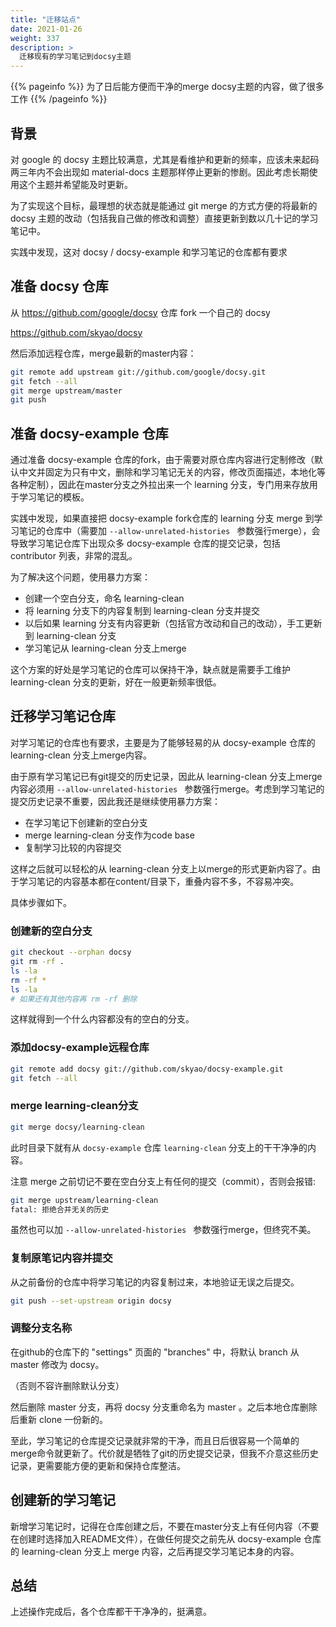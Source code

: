 ```yaml
---
title: "迁移站点"
date: 2021-01-26
weight: 337
description: >
  迁移现有的学习笔记到docsy主题
---
```


{{% pageinfo %}}
为了日后能方便而干净的merge docsy主题的内容，做了很多工作
{{% /pageinfo %}}

## 背景

对 google 的 docsy 主题比较满意，尤其是看维护和更新的频率，应该未来起码两三年内不会出现如 material-docs 主题那样停止更新的惨剧。因此考虑长期使用这个主题并希望能及时更新。

为了实现这个目标，最理想的状态就是能通过 git merge 的方式方便的将最新的 docsy 主题的改动（包括我自己做的修改和调整）直接更新到数以几十记的学习笔记中。

实践中发现，这对 docsy /  docsy-example 和学习笔记的仓库都有要求

## 准备 docsy 仓库

从 https://github.com/google/docsy 仓库 fork 一个自己的 docsy

https://github.com/skyao/docsy

然后添加远程仓库，merge最新的master内容：

```bash
git remote add upstream git://github.com/google/docsy.git
git fetch --all
git merge upstream/master
git push
```

## 准备 docsy-example 仓库

通过准备 docsy-example 仓库的fork，由于需要对原仓库内容进行定制修改（默认中文并固定为只有中文，删除和学习笔记无关的内容，修改页面描述，本地化等各种定制），因此在master分支之外拉出来一个 learning 分支，专门用来存放用于学习笔记的模板。

实践中发现，如果直接把 docsy-example fork仓库的 learning 分支 merge 到学习笔记的仓库中（需要加 `--allow-unrelated-histories ` 参数强行merge），会导致学习笔记仓库下出现众多 docsy-example 仓库的提交记录，包括 contributor 列表，非常的混乱。

为了解决这个问题，使用暴力方案：

- 创建一个空白分支，命名 learning-clean
- 将 learning 分支下的内容复制到  learning-clean 分支并提交
- 以后如果 learning 分支有内容更新（包括官方改动和自己的改动），手工更新到 learning-clean 分支
- 学习笔记从 learning-clean 分支上merge

这个方案的好处是学习笔记的仓库可以保持干净，缺点就是需要手工维护  learning-clean 分支的更新，好在一般更新频率很低。

## 迁移学习笔记仓库

对学习笔记的仓库也有要求，主要是为了能够轻易的从 docsy-example 仓库的 learning-clean 分支上merge内容。

由于原有学习笔记已有git提交的历史记录，因此从 learning-clean 分支上merge内容必须用  `--allow-unrelated-histories ` 参数强行merge。考虑到学习笔记的提交历史记录不重要，因此我还是继续使用暴力方案：

- 在学习笔记下创建新的空白分支
- merge learning-clean 分支作为code base
- 复制学习比较的内容提交

这样之后就可以轻松的从  learning-clean 分支上以merge的形式更新内容了。由于学习笔记的内容基本都在content/目录下，重叠内容不多，不容易冲突。

具体步骤如下。

### 创建新的空白分支

```bash
git checkout --orphan docsy
git rm -rf .
ls -la
rm -rf *
ls -la
# 如果还有其他内容再 rm -rf 删除
```

这样就得到一个什么内容都没有的空白的分支。

### 添加docsy-example远程仓库

```bash
git remote add docsy git://github.com/skyao/docsy-example.git
git fetch --all
```

### merge learning-clean分支

```bash
git merge docsy/learning-clean
```

此时目录下就有从 `docsy-example` 仓库 `learning-clean` 分支上的干干净净的内容。

注意 merge 之前切记不要在空白分支上有任何的提交（commit），否则会报错:

```bash
git merge upstream/learning-clean
fatal: 拒绝合并无关的历史
```

虽然也可以加 `--allow-unrelated-histories ` 参数强行merge，但终究不美。

### 复制原笔记内容并提交

从之前备份的仓库中将学习笔记的内容复制过来，本地验证无误之后提交。

```bash
git push --set-upstream origin docsy
```

### 调整分支名称

在github的仓库下的 "settings" 页面的 "branches" 中，将默认 branch 从 master 修改为 docsy。

（否则不容许删除默认分支）

然后删除 master 分支，再将 docsy 分支重命名为 master 。之后本地仓库删除后重新 clone 一份新的。

至此，学习笔记的仓库提交记录就非常的干净，而且日后很容易一个简单的merge命令就更新了。代价就是牺牲了git的历史提交记录，但我不介意这些历史记录，更需要能方便的更新和保持仓库整洁。

## 创建新的学习笔记

新增学习笔记时，记得在仓库创建之后，不要在master分支上有任何内容（不要在创建时选择加入README文件），在做任何提交之前先从 docsy-example 仓库的 learning-clean 分支上 merge 内容，之后再提交学习笔记本身的内容。

## 总结

上述操作完成后，各个仓库都干干净净的，挺满意。

